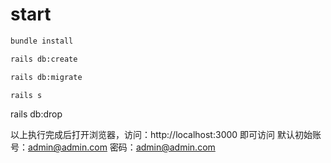 # start

```bash
bundle install
```

```bash
rails db:create
```

```bash
rails db:migrate
```

```bash
rails s
```
rails db:drop

以上执行完成后打开浏览器，访问：http://localhost:3000 即可访问
默认初始账号：admin@admin.com
密码：admin@admin.com

